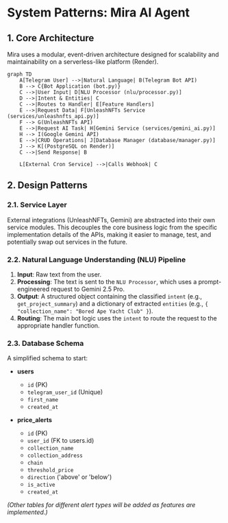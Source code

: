# System Patterns: Mira AI Agent

## 1. Core Architecture
Mira uses a modular, event-driven architecture designed for scalability and maintainability on a serverless-like platform (Render).

```mermaid
graph TD
    A[Telegram User] -->|Natural Language| B(Telegram Bot API)
    B --> C{Bot Application (bot.py)}
    C -->|User Input| D[NLU Processor (nlu/processor.py)]
    D -->|Intent & Entities| C
    C -->|Routes to Handler| E[Feature Handlers]
    E -->|Request Data| F[UnleashNFTs Service (services/unleashnfts_api.py)]
    F --> G(UnleashNFTs API)
    E -->|Request AI Task| H[Gemini Service (services/gemini_ai.py)]
    H --> I(Google Gemini API)
    E -->|CRUD Operations| J[Database Manager (database/manager.py)]
    J --> K[(PostgreSQL on Render)]
    C -->|Send Response| B

    L[External Cron Service] -->|Calls Webhook| C
```

## 2. Design Patterns

### 2.1. Service Layer
External integrations (UnleashNFTs, Gemini) are abstracted into their own service modules. This decouples the core business logic from the specific implementation details of the APIs, making it easier to manage, test, and potentially swap out services in the future.

### 2.2. Natural Language Understanding (NLU) Pipeline
1.  **Input**: Raw text from the user.
2.  **Processing**: The text is sent to the `NLU Processor`, which uses a prompt-engineered request to Gemini 2.5 Pro.
3.  **Output**: A structured object containing the classified `intent` (e.g., `get_project_summary`) and a dictionary of extracted `entities` (e.g., `{ "collection_name": "Bored Ape Yacht Club" }`).
4.  **Routing**: The main bot logic uses the `intent` to route the request to the appropriate handler function.

### 2.3. Database Schema
A simplified schema to start:

-   **users**
    -   `id` (PK)
    -   `telegram_user_id` (Unique)
    -   `first_name`
    -   `created_at`

-   **price_alerts**
    -   `id` (PK)
    -   `user_id` (FK to users.id)
    -   `collection_name`
    -   `collection_address`
    -   `chain`
    -   `threshold_price`
    -   `direction` ('above' or 'below')
    -   `is_active`
    -   `created_at`

*(Other tables for different alert types will be added as features are implemented.)*
